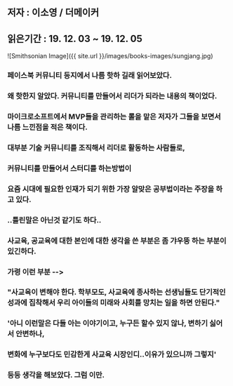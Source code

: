 ## 저자 : 이소영 / 더메이커

## 읽은기간 : 19. 12. 03  ~ 19. 12. 05

![Smithsonian Image]({{ site.url }}/images/books-images/sungjang.jpg)

### 페이스북 커뮤니티 등지에서 나름 핫하 길래 읽어보았다.

### 왜 핫한지 알았다. 커뮤니티를 만들어서 리더가 되라는 내용의 책이었다.

### 마이크로소프트에서 MVP들을 관리하는 롤을 맡은 저자가 그들을 보면서 나름 느낀점을 적은 책이다.

### 대부분 기술 커뮤니티를 조직해서 리더로 활동하는 사람들로,

### 커뮤니티를 만들어서 스터디를 하는방법이

### 요즘 시대에 필요한 인재가 되기 위한 가장 알맞은 공부법이라는 주장을 하고 있다.

### ..틀린말은 아닌것 같기도 하다..

### 사교육, 공교육에 대한 본인에 대한 생각을 쓴 부분은 좀 갸우뚱 하는 부분이 있긴하다.

### 가령 이런 부분 -->

### "사교육이 변해야 한다. 학부모도, 사교육에 종사하는 선생님들도 단기적인 성과에 집착해서 우리 아이들의 미래와 사회를 망치는 일을 하면 안된다."

### '아니 이런말은 다들 아는 이야기이고, 누구든 할수 있지 않나, 변하기 싫어서 안변하나,

### 변화에 누구보다도 민감한게 사교육 시장인디..이유가 있으니까 그렇지'

### 등등 생각을 해보았다. 그럼 이만.
